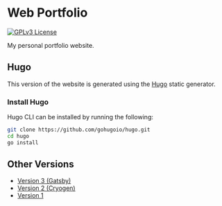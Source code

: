 # Web Portfolio

<div id="header">

[![GPLv3 License](https://img.shields.io/badge/license-GPLv3-blue)](LICENSE)

</div>

My personal portfolio website.

## Hugo

This version of the website is generated using the [Hugo](https://gohugo.io/) static generator. 

### Install Hugo

Hugo CLI can be installed by running the following:

```sh
git clone https://github.com/gohugoio/hugo.git
cd hugo
go install
```

## Other Versions

- [Version 3 (Gatsby)](https://github.com/michael-valdron/michael-valdron.github.io/tree/v3)
- [Version 2 (Cryogen)](https://github.com/michael-valdron/michael-valdron.github.io/tree/v2)
- [Version 1](https://github.com/michael-valdron/michael-valdron.github.io/tree/v1)
